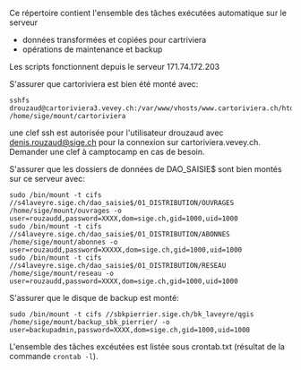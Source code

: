 
Ce répertoire contient l'ensemble des tâches exécutées automatique sur le serveur
- données transformées et copiées pour cartriviera
- opérations de maintenance et backup

Les scripts fonctionnent depuis le serveur 171.74.172.203

S'assurer que cartoriviera est bien été monté avec:
```
sshfs drouzaud@cartoriviera3.vevey.ch:/var/www/vhosts/www.cartoriviera.ch/htdocs/sige /home/sige/mount/cartoriviera
```

une clef ssh est autorisée pour l'utilisateur drouzaud avec denis.rouzaud@sige.ch pour la connexion sur cartoriviera.vevey.ch.
Demander une clef à camptocamp en cas de besoin.
	
S'assurer que les dossiers de données de DAO_SAISIE$ sont bien montés sur ce serveur avec:
```
sudo /bin/mount -t cifs //s4laveyre.sige.ch/dao_saisie$/01_DISTRIBUTION/OUVRAGES /home/sige/mount/ouvrages -o user=rouzaudd,password=XXXX,dom=sige.ch,gid=1000,uid=1000
sudo /bin/mount -t cifs //s4laveyre.sige.ch/dao_saisie$/01_DISTRIBUTION/ABONNES /home/sige/mount/abonnes -o user=rouzaudd,password=XXXXX,dom=sige.ch,gid=1000,uid=1000
sudo /bin/mount -t cifs //s4laveyre.sige.ch/dao_saisie$/01_DISTRIBUTION/RESEAU /home/sige/mount/reseau -o user=rouzaudd,password=XXXX,dom=sige.ch,gid=1000,uid=1000
```

S'assurer que le disque de backup est monté:
```
sudo /bin/mount -t cifs //sbkpierrier.sige.ch/bk_laveyre/qgis /home/sige/mount/backup_sbk_pierrier/ -o user=backupadmin,password=XXXX,dom=sige.ch,gid=1000,uid=1000
```



L'ensemble des tâches excéutées est listée sous crontab.txt (résultat de la commande `crontab -l`).
	
	
